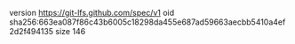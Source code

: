 version https://git-lfs.github.com/spec/v1
oid sha256:663ea087f86c43b6005c18298da455e687ad59663aecbb5410a4ef2d2f494135
size 146
